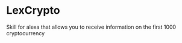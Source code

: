 # LexCrypto

Skill for alexa that allows you to receive information on the first 1000 cryptocurrency
